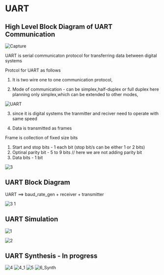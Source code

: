 # UART

## High Level Block Diagram of UART Communication

![Capture](https://github.com/adhiiiii/Hardware-Design---VLSI/assets/47310995/ffd24671-020d-43c9-8ccb-34354802d88d)

UART is serial communicaton protocol for transferring data between digital systems

Protcol for UART as follows

1) It is two wire one to one communication protocol, 

2) Mode of communication - can be simplex,half-duplex or full duplex
here planning only simplex,which can be extended to other modes,

![UART](https://github.com/adhiiiii/Hardware-Design---VLSI/assets/47310995/b7b67d52-6ca8-4b07-ab54-2bf2b9d4a019)

3) since it is digital systems the tranmitter and reciver need to operate with same speed

4) Data is transmitted as frames

Frame is collection of fixed size bits

1) Start and stop bits -  1 each bit (stop bit/s can be either 1 or 2 bits)
2) Optinal parity bit - 5 to 9 bits // here we are not adding parity bit
3) Data bits  - 1 bit

![3](https://github.com/adhiiiii/Hardware-Design---VLSI/assets/47310995/2e9baf11-257f-4162-9d4f-4b95c6009ca3)

## UART Block Diagram

 UART ==> baud_rate_gen + receiver + transmitter
 
 ![3 1](https://github.com/adhiiiii/Hardware-Design---VLSI/assets/47310995/22d90ec8-1e38-43f1-983f-69a738f65d38)


## UART Simulation

![1](https://github.com/adhiiiii/Hardware-Design---VLSI/assets/47310995/f133bde3-9a6e-4fa9-a103-bc5d97e7b8df)

![2](https://github.com/adhiiiii/Hardware-Design---VLSI/assets/47310995/80c51204-2ac4-4704-a47c-abfa24867c7c)

## UART Synthesis - In progress

![4](https://github.com/adhiiiii/Hardware-Design---VLSI/assets/47310995/efa90f2c-9eec-43c3-9159-0d22a260cc65)
![4_1](https://github.com/adhiiiii/Hardware-Design---VLSI/assets/47310995/de50d7d8-6b93-46d2-8b1e-c699e26d9bbf)
![5](https://github.com/adhiiiii/Hardware-Design---VLSI/assets/47310995/790528c0-a391-438d-9037-937d90e269c5)
![6_Synth](https://github.com/adhiiiii/Hardware-Design---VLSI/assets/47310995/346c3045-b036-412a-9431-1e0b8e7ca123)
